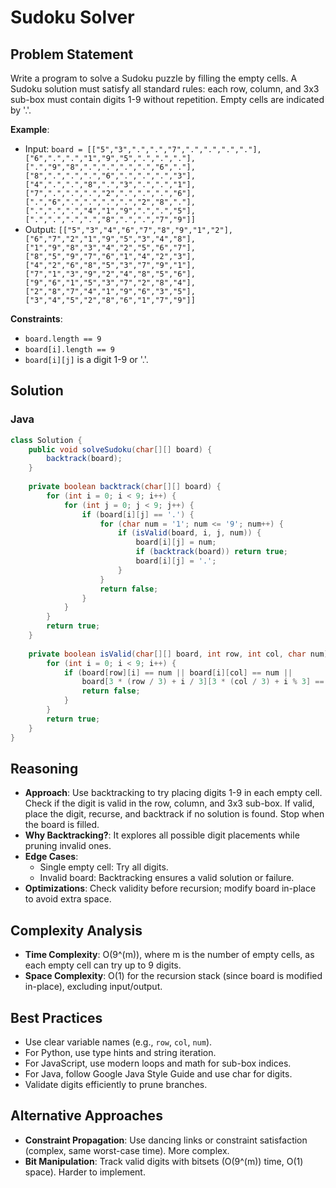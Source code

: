 # Sudoku Solver

## Problem Statement
Write a program to solve a Sudoku puzzle by filling the empty cells. A Sudoku solution must satisfy all standard rules: each row, column, and 3x3 sub-box must contain digits 1-9 without repetition. Empty cells are indicated by '.'.

**Example**:
- Input: `board = [["5","3",".",".","7",".",".",".","."],["6",".",".","1","9","5",".",".","."],[".","9","8",".",".",".",".","6","."],["8",".",".",".","6",".",".",".","3"],["4",".",".","8",".","3",".",".","1"],["7",".",".",".","2",".",".",".","6"],[".","6",".",".",".",".","2","8","."],[".",".",".","4","1","9",".",".","5"],[".",".",".",".","8",".",".","7","9"]]`
- Output: `[["5","3","4","6","7","8","9","1","2"],["6","7","2","1","9","5","3","4","8"],["1","9","8","3","4","2","5","6","7"],["8","5","9","7","6","1","4","2","3"],["4","2","6","8","5","3","7","9","1"],["7","1","3","9","2","4","8","5","6"],["9","6","1","5","3","7","2","8","4"],["2","8","7","4","1","9","6","3","5"],["3","4","5","2","8","6","1","7","9"]]`

**Constraints**:
- `board.length == 9`
- `board[i].length == 9`
- `board[i][j]` is a digit 1-9 or '.'.

## Solution

### Java
```java
class Solution {
    public void solveSudoku(char[][] board) {
        backtrack(board);
    }
    
    private boolean backtrack(char[][] board) {
        for (int i = 0; i < 9; i++) {
            for (int j = 0; j < 9; j++) {
                if (board[i][j] == '.') {
                    for (char num = '1'; num <= '9'; num++) {
                        if (isValid(board, i, j, num)) {
                            board[i][j] = num;
                            if (backtrack(board)) return true;
                            board[i][j] = '.';
                        }
                    }
                    return false;
                }
            }
        }
        return true;
    }
    
    private boolean isValid(char[][] board, int row, int col, char num) {
        for (int i = 0; i < 9; i++) {
            if (board[row][i] == num || board[i][col] == num || 
                board[3 * (row / 3) + i / 3][3 * (col / 3) + i % 3] == num) {
                return false;
            }
        }
        return true;
    }
}
```

## Reasoning
- **Approach**: Use backtracking to try placing digits 1-9 in each empty cell. Check if the digit is valid in the row, column, and 3x3 sub-box. If valid, place the digit, recurse, and backtrack if no solution is found. Stop when the board is filled.
- **Why Backtracking?**: It explores all possible digit placements while pruning invalid ones.
- **Edge Cases**:
  - Single empty cell: Try all digits.
  - Invalid board: Backtracking ensures a valid solution or failure.
- **Optimizations**: Check validity before recursion; modify board in-place to avoid extra space.

## Complexity Analysis
- **Time Complexity**: O(9^(m)), where m is the number of empty cells, as each empty cell can try up to 9 digits.
- **Space Complexity**: O(1) for the recursion stack (since board is modified in-place), excluding input/output.

## Best Practices
- Use clear variable names (e.g., `row`, `col`, `num`).
- For Python, use type hints and string iteration.
- For JavaScript, use modern loops and math for sub-box indices.
- For Java, follow Google Java Style Guide and use char for digits.
- Validate digits efficiently to prune branches.

## Alternative Approaches
- **Constraint Propagation**: Use dancing links or constraint satisfaction (complex, same worst-case time). More complex.
- **Bit Manipulation**: Track valid digits with bitsets (O(9^(m)) time, O(1) space). Harder to implement.